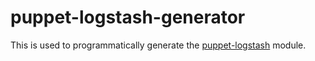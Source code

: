 # puppet-logstash-generator

This is used to programmatically generate the [puppet-logstash] module.

[puppet-logstash]: https://github.com/electrical/puppet-logstash-generator
